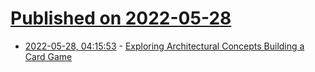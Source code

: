 # [Published on 2022-05-28](index.md)

* [2022-05-28, 04:15:53](https://news.ycombinator.com/item?id=31537567) - [Exploring Architectural Concepts Building a Card Game](https://www.infoq.com/articles/exploring-architecture-building-game/)
